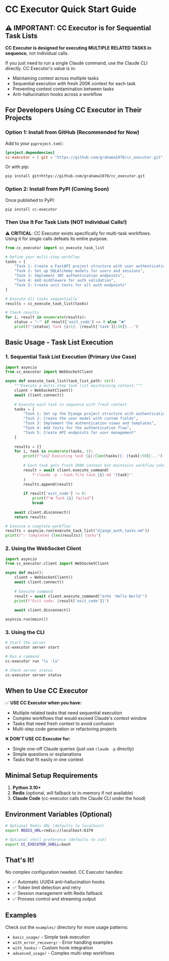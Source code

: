# CC Executor Quick Start Guide

## ⚠️ IMPORTANT: CC Executor is for Sequential Task Lists

**CC Executor is designed for executing MULTIPLE RELATED TASKS in sequence**, not individual calls.

If you just need to run a single Claude command, use the Claude CLI directly. CC Executor's value is in:
- Maintaining context across multiple tasks
- Sequential execution with fresh 200K context for each task
- Preventing context contamination between tasks
- Anti-hallucination hooks across a workflow

## For Developers Using CC Executor in Their Projects

### Option 1: Install from GitHub (Recommended for Now)

Add to your `pyproject.toml`:
```toml
[project.dependencies]
cc-executor = { git = "https://github.com/grahama1970/cc_executor.git", branch = "master" }
```

Or with pip:
```bash
pip install git+https://github.com/grahama1970/cc_executor.git
```

### Option 2: Install from PyPI (Coming Soon)

Once published to PyPI:
```bash
pip install cc-executor
```

### Then Use It For Task Lists (NOT Individual Calls!)

⚠️ **CRITICAL**: CC Executor exists specifically for multi-task workflows. Using it for single calls defeats its entire purpose.

```python
from cc_executor import cc_execute_task_list

# Define your multi-step workflow
tasks = [
    "Task 1: Create a FastAPI project structure with user authentication",
    "Task 2: Set up SQLAlchemy models for users and sessions",
    "Task 3: Implement JWT authentication endpoints",
    "Task 4: Add middleware for auth validation",
    "Task 5: Create unit tests for all auth endpoints"
]

# Execute all tasks sequentially
results = cc_execute_task_list(tasks)

# Check results
for i, result in enumerate(results):
    status = "✅" if result['exit_code'] == 0 else "❌"
    print(f"{status} Task {i+1}: {result['task'][:50]}...")
```

## Basic Usage - Task List Execution

### 1. Sequential Task List Execution (Primary Use Case)

```python
import asyncio
from cc_executor import WebSocketClient

async def execute_task_list(task_list_path: str):
    """Execute a multi-step task list maintaining context."""
    client = WebSocketClient()
    await client.connect()
    
    # Execute each task in sequence with fresh context
    tasks = [
        "Task 1: Set up the Django project structure with authentication",
        "Task 2: Create the user model with custom fields", 
        "Task 3: Implement the authentication views and templates",
        "Task 4: Add tests for the authentication flow",
        "Task 5: Create API endpoints for user management"
    ]
    
    results = []
    for i, task in enumerate(tasks, 1):
        print(f"\n📋 Executing task {i}/{len(tasks)}: {task[:50]}...")
        
        # Each task gets fresh 200K context but maintains workflow coherence
        result = await client.execute_command(
            f'claude -p --task-file task_{i}.md "{task}"'
        )
        results.append(result)
        
        if result['exit_code'] != 0:
            print(f"❌ Task {i} failed")
            break
    
    await client.disconnect()
    return results

# Execute a complete workflow
results = asyncio.run(execute_task_list("django_auth_tasks.md"))
print(f"✅ Completed {len(results)} tasks")
```

### 2. Using the WebSocket Client

```python
import asyncio
from cc_executor.client import WebSocketClient

async def main():
    client = WebSocketClient()
    await client.connect()
    
    # Execute command
    result = await client.execute_command("echo 'Hello World'")
    print(f"Exit code: {result['exit_code']}")
    
    await client.disconnect()

asyncio.run(main())
```

### 3. Using the CLI

```bash
# Start the server
cc-executor server start

# Run a command
cc-executor run "ls -la"

# Check server status
cc-executor server status
```

## When to Use CC Executor

✅ **USE CC Executor when you have:**
- Multiple related tasks that need sequential execution
- Complex workflows that would exceed Claude's context window
- Tasks that need fresh context to avoid confusion
- Multi-step code generation or refactoring projects

❌ **DON'T USE CC Executor for:**
- Single one-off Claude queries (just use `claude -p` directly)
- Simple questions or explanations
- Tasks that fit easily in one context

## Minimal Setup Requirements

1. **Python 3.10+**
2. **Redis** (optional, will fallback to in-memory if not available)
3. **Claude Code** (cc-executor calls the Claude CLI under the hood)

## Environment Variables (Optional)

```bash
# Optional Redis URL (defaults to localhost)
export REDIS_URL=redis://localhost:6379

# Optional shell preference (defaults to zsh)
export CC_EXECUTOR_SHELL=bash
```

## That's It!

No complex configuration needed. CC Executor handles:
- ✅ Automatic UUID4 anti-hallucination hooks
- ✅ Token limit detection and retry
- ✅ Session management with Redis fallback
- ✅ Process control and streaming output

## Examples

Check out the `examples/` directory for more usage patterns:
- `basic_usage/` - Simple task execution
- `with_error_recovery/` - Error handling examples
- `with_hooks/` - Custom hook integration
- `advanced_usage/` - Complex multi-step workflows